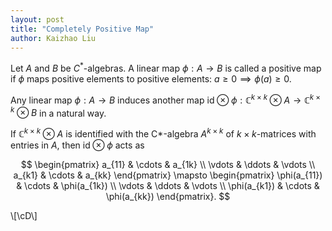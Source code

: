 ```yaml
---
layout: post
title: "Completely Positive Map"
author: Kaizhao Liu
---
```


Let $A$ and $B$ be $C^*$-algebras. A linear map $\phi :A\to B$ is called a positive map if $\phi$ maps positive elements to positive elements: $a \geq 0 \implies \phi(a) \geq 0$.

Any linear map $\phi :A\to B$ induces another map $\text{id} \otimes \phi :\mathbb{C}^{k \times k} \otimes A \to \mathbb{C}^{k \times k} \otimes B$ in a natural way.

If $\mathbb{C}^{k\times k} \otimes A$ is identified with the C*-algebra $A^{k\times k}$ of $k\times k$-matrices with entries in $A$, then $\text{id} \otimes \phi$ acts as

$$
\begin{pmatrix}
a_{11} & \cdots & a_{1k} \\
\vdots & \ddots & \vdots \\
a_{k1} & \cdots & a_{kk}
\end{pmatrix}
\mapsto
\begin{pmatrix}
\phi(a_{11}) & \cdots & \phi(a_{1k}) \\
\vdots & \ddots & \vdots \\
\phi(a_{k1}) & \cdots & \phi(a_{kk})
\end{pmatrix}.
$$

\\[\cD\\]



